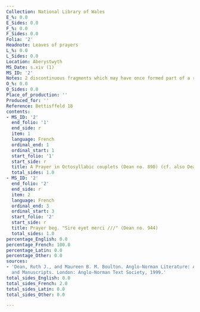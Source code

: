 ```yaml
---
Collection: National Library of Wales
E_%: 0.0
E_Sides: 0.0
F_%: 0.0
F_Sides: 0.0
Folia: '2'
Headnote: Leaves of prayers
L_%: 0.0
L_Sides: 0.0
Location: Aberystwyth
MS_Date: s.xiv (1)
MS_ID: '2'
Notes: 2 discontinuous fragments which may have once formed part of a roll
O_%: 0.0
O_Sides: 0.0
Place_of_production: ''
Produced_for: ''
Reference: Bettisffeld 18
contents:
- MS_ID: '2'
  end_folio: '1'
  end_side: r
  item: 1
  language: French
  ordinal_end: 1
  ordinal_start: 1
  start_folio: '1'
  start_side: r
  title: A Prayer in Octosyllabic couplets (Dean no. 890) (cf. also Dean no. 944)
  total_sides: 1.0
- MS_ID: '2'
  end_folio: '2'
  end_side: r
  item: 2
  language: French
  ordinal_end: 3
  ordinal_start: 3
  start_folio: '2'
  start_side: r
  title: Prayer beg. "Sire eyet merci ///" (Dean no. 944)
  total_sides: 1.0
percentage_English: 0.0
percentage_French: 100.0
percentage_Latin: 0.0
percentage_Other: 0.0
sources:
- 'Dean, Ruth J., and Maureen B. M. Boulton. Anglo-Norman Literature: A Guide to Texts
  and Manuscripts. London: Anglo-Norman Text Society, 1999.'
total_sides_English: 0.0
total_sides_French: 2.0
total_sides_Latin: 0.0
total_sides_Other: 0.0

---
```

